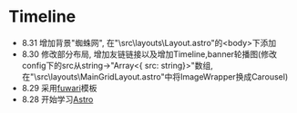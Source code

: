 # Timeline
- 8.31 增加背景"蜘蛛网", 在"\src\layouts\Layout.astro"的\<body>下添加<SpiderWebEffect/>
- 8.30 修改部分布局, 增加友链链接以及增加Timeline,banner轮播图(修改config下的src从string->"Array<{ src: string}>"数组, 在"\src\layouts\MainGridLayout.astro"中将ImageWrapper换成Carousel)
- 8.29 采用[fuwari](https://github.com/saicaca/fuwari)模板
- 8.28 开始学习[Astro](https://docs.astro.build/zh-cn/getting-started/)








